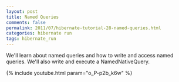 ```yaml
---           
layout: post
title: Named Queries
comments: false
permalink: 2011/07/hibernate-tutorial-28-named-queries.html
categories: hibernate run
tags: hibernate_run
---
```


We'll learn about named queries and how to write and access named queries. We'll also write and execute a NamedNativeQuery.

{% include youtube.html param="o_P-p2b_k6w" %}